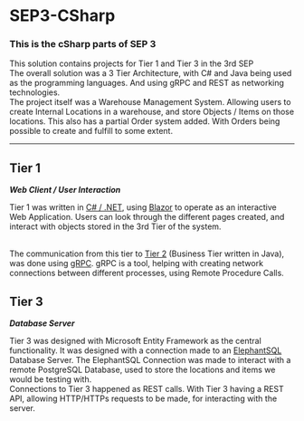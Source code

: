 # SEP3-CSharp

### This is the cSharp parts of SEP 3
<p>
  This solution contains projects for Tier 1 and Tier 3 in the 3rd SEP
  <br>
  The overall solution was a 3 Tier Architecture, with C# and Java being used as the programming languages. And using gRPC and REST as networking technologies.
  <br>
 	The project itself was a Warehouse Management System. Allowing users to create Internal Locations in a warehouse, and store Objects / Items on those locations. This also has a partial Order system added. With Orders being possible to create and fulfill to some extent.
</p>
  
<hr>

## Tier 1
***Web Client / User Interaction***

<p>
  Tier 1 was written in <a href="https://dotnet.microsoft.com/en-us/languages/csharp">C# / .NET</a>, using <a href="https://dotnet.microsoft.com/en-us/apps/aspnet/web-apps/blazor">Blazor</a> to operate as an interactive Web Application. Users can look through the different pages created, and interact with objects stored in the 3rd Tier of the system.

  <br>
  <br>

  The communication from this tier to <a href="https://github.com/anonisnap/SEP3_Middle_Server" target="_blank">Tier 2</a> (Business Tier written in Java), was done using <a href="https://grpc.io/">gRPC</a>. gRPC is a tool, helping with creating network connections between different processes, using Remote Procedure Calls. 
</p>


## Tier 3
***Database Server***

<p>
  Tier 3 was designed with Microsoft Entity Framework as the central functionality. It was designed with a connection made to an <a href="https://www.elephantsql.com/">ElephantSQL</a> Database Server. The ElephantSQL Connection was made to interact with a remote PostgreSQL Database, used to store the locations and items we would be testing with.
  <br>
  Connections to Tier 3 happened as REST calls. With Tier 3 having a REST API, allowing HTTP/HTTPs requests to be made, for interacting with the server.
</p>
